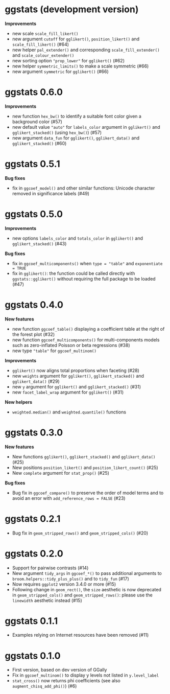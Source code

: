# ggstats (development version)

**Improvements**

* new scale `scale_fill_likert()`
* new argument `cutoff` for `gglikert()`, `position_likert()` and
  `scale_fill_likert()` (#64)
* new helper `pal_extender()` and corresponding `scale_fill_extender()` and
  `scale_colour_extender()`
* new sorting option `"prop_lower"` for `gglikert()` (#62)
* new helper `symmetric_limits()` to make a scale symmetric (#66)
* new argument `symmetric` for `gglikert()` (#66)

# ggstats 0.6.0

**Improvements**

* new function `hex_bw()` to identify a suitable font color given a background
  color (#57)
* new default value `"auto"` for `labels_color` argument in `gglikert()` and
  `gglikert_stacked()` (using `hex_bw()`) (#57)
* new argument `data_fun` for `gglikert()`, `gglikert_data()` and
  `gglikert_stacked()` (#60)

# ggstats 0.5.1

**Bug fixes**

* fix in `ggcoef_model()` and other similar functions:
  Unicode character removed in significance labels (#49)

# ggstats 0.5.0

**Improvements**

* new options `labels_color` and `totals_color` in `gglikert()` and
  `gglikert_stacked()` (#43)

**Bug fixes**

* fix in `ggcoef_multicomponents()` when `type = "table"` and
  `exponentiate = TRUE`
* fix in `gglikert()`: the function could be called directly with
  `ggstats::gglikert()` without requiring the full package to be loaded (#47)

# ggstats 0.4.0

**New features**

* new function `ggcoef_table()` displaying a coefficient table at the right
  of the forest plot (#32)
* new function `ggcoef_multicomponents()` for multi-components models such
  as zero-inflated Poisson or beta regressions (#38)
* new type `"table"` for `ggcoef_multinom()`

**Improvements**

* `gglikert()` now aligns total proportions when faceting (#28)
* new `weights` argument for `gglikert()`, `gglikert_stacked()` and 
  `gglikert_data()` (#29)
* new `y` argument for `gglikert()` and `gglikert_stacked()` (#31)
* new `facet_label_wrap` argument for `gglikert()` (#31)

**New helpers**

* `weighted.median()` and `weighted.quantile()` functions

# ggstats 0.3.0

**New features**

* New functions `gglikert()`, `gglikert_stacked()` and `gglikert_data()` (#25)
* New positions `position_likert()` and `position_likert_count()` (#25)
* New `complete` argument for `stat_prop()` (#25)

**Bug fixes**

* Bug fix in `ggcoef_compare()` to preserve the order of model terms and to 
  avoid an error with `add_reference_rows = FALSE` (#23)

# ggstats 0.2.1

* Bug fix in `geom_stripped_rows()` and `geom_stripped_cols()` (#20)

# ggstats 0.2.0

* Support for pairwise contrasts (#14)
* New argument `tidy_args` in `ggcoef_*()` to pass additional arguments to
  `broom.helpers::tidy_plus_plus()` and to `tidy_fun` (#17)
* Now requires `ggplot2` version 3.4.0 or more (#15)
* Following change in `geom_rect()`, the `size` aesthetic is now deprecated
  in `geom_stripped_cols()` and `geom_stripped_rows()`: please use the
  `linewidth` aesthetic instead (#15)

# ggstats 0.1.1

* Examples relying on Internet resources have been removed (#11)

# ggstats 0.1.0

* First version, based on dev version of GGally
* Fix in `ggcoef_multinom()` to display y levels not listed in `y.level_label` 
* `stat_cross()` now returns phi coefficients (see also 
  `augment_chisq_add_phi()`) (#6)
